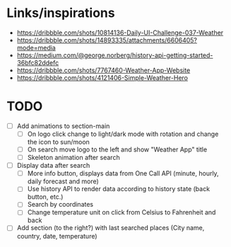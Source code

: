 # Links/inspirations

- https://dribbble.com/shots/10814136-Daily-UI-Challenge-037-Weather
- https://dribbble.com/shots/14893335/attachments/6606405?mode=media
- https://medium.com/@george.norberg/history-api-getting-started-36bfc82ddefc
- https://dribbble.com/shots/7767460-Weather-App-Website
- https://dribbble.com/shots/4121406-Simple-Weather-Hero

# TODO

- [ ] Add animations to section-main
  - [ ] On logo click change to light/dark mode with rotation and change the icon to sun/moon
  - [ ] On search move logo to the left and show "Weather App" title
  - [ ] Skeleton animation after search
- [ ] Display data after search
  - [ ] More info button, displays data from One Call API (minute, hourly, daily forecast and more)
  - [ ] Use history API to render data according to history state (back button, etc.)
  - [ ] Search by coordinates
  - [ ] Change temperature unit on click from Celsius to Fahrenheit and back
- [ ] Add section (to the right?) with last searched places (City name, country, date, temperature)
